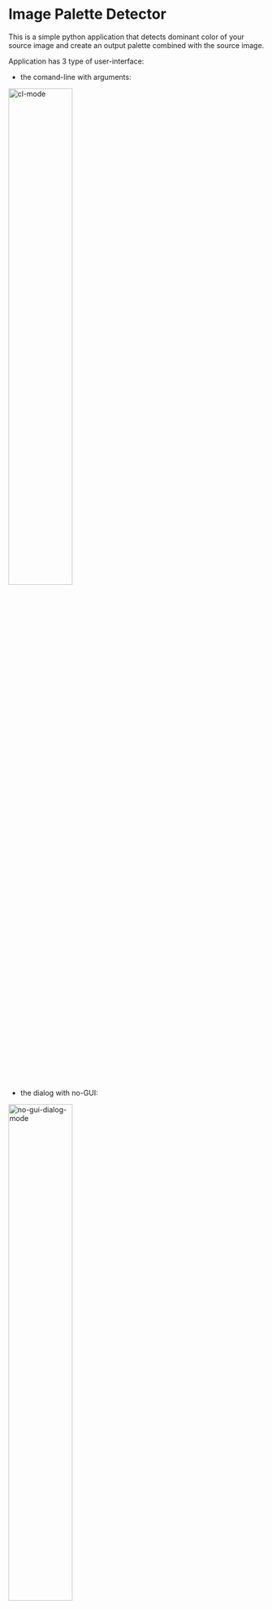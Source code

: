 # Image Palette Detector

This is a simple python application that detects dominant color of your source image and create an output palette combined with the source image.

Application has 3 type of user-interface:
* the comand-line with arguments:

<img src="https://github.com/Gourieff/img-palette-detector/raw/main/docs/img/cl-mode.jpg" alt="cl-mode" width="50%"/>

* the dialog with no-GUI:

<img src="https://github.com/Gourieff/img-palette-detector/raw/main/docs/img/no-gui-dialog-mode.jpg" alt="no-gui-dialog-mode" width="50%"/>

* the dialog with GUI:

<img src="https://github.com/Gourieff/img-palette-detector/raw/main/docs/img/gui-dialog-mode.jpg" alt="gui-dialog-mode" width="50%"/>

## Installation

__Just download or clone the repo and install requirements:__
```
pip install -r requirements.txt
```
or
```
pip install opencv-python; colorthief; argparse; pysimplegui
```

__If you want to use as a package for some reasons:__
```
pip install git+https://github.com/Gourieff/img-palette-detector
```

## Usage:

```
python ipd.py -i "C:\my super images\image_file_name.png" -m "3" -c "5"
```
> Where optional arguments are:
```
  -i PATH_TO_IMAGE  Path to the image file
  -m METHOD         Method to build the Palette: 1 - OpenCV based method, 2 - ColorThief based method, 3 - Both
  -c COLORS_COUNT   How much colors on the Palette must be: 2 - is minimum, don't type too much, 3-7 is optimal
```
or just type for help:
```
python ipd.py -h
```

You can also run the App in the dialog mode
> with GUI:
```
python ipd.py
```
> without GUI:
```
python ipd.py -d
```
Then you see the dialog:
```
> How to build Palette? (Choose 1, 2 or 3)
> 1 - OpenCV based method
> 2 - ColorThief based method
> 3 - Both
```
Type 1, 2 or 3 and proceed to the next step:
```
> Type the filename or path (ex.: image.png):
```
Type a full or a relative path to your image or just an image name if your image is at the same folder:
```
C:\my super images\image_file_name.png
```
or
```
/home/user/images/image_file_name.png
```
or
```
image_file_name.png
```
Proceed to the next step:
```
> How much colors on the Palette must be? (2 - is minimum, don't type too much, 3-7 is optimal)
```
And type how much color must be in the Palette, for example:
```
5
```
Then wait a little for the result.

## Example:

```
$ python ipd.py
> How to build Palette? (Choose 1, 2 or 3)
> 1 - OpenCV based method
> 2 - ColorThief based method
> 3 - Both
>> 3
> Type the filename or path (ex.: image.png):
>> sample/image.png
> How much colors on the Palette must be? (2 - is minimum, don't type too much, 3-7 is optimal)
>> 5
```

__Source Image:__

![0](https://github.com/Gourieff/img-palette-detector/raw/main/sample/image.png)

__Output Result:__

Method 1:

![1](https://github.com/Gourieff/img-palette-detector/raw/main/sample/image_5-colors-palette_method-1.png)

Method 2:

![2](https://github.com/Gourieff/img-palette-detector/raw/main/sample/image_5-colors-palette_method-2.png)

For most images Method 1 is more accurate, but for some images (as shown above) Method 2 will give you a better result
